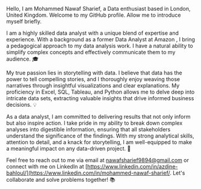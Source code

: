 Hello, I am Mohammed Nawaf Sharief, a Data enthusiast based in London, United Kingdom. Welcome to my GitHub profile. Allow me to introduce myself briefly.

I am a highly skilled data analyst with a unique blend of expertise and experience. With a background as a former Data Analyst at Amazon , I bring a pedagogical approach to my data analysis work. I have a natural ability to simplify complex concepts and effectively communicate them to my audience. 🎓

My true passion lies in storytelling with data. I believe that data has the power to tell compelling stories, and I thoroughly enjoy weaving those narratives through insightful visualizations and clear explanations. My proficiency in Excel, SQL, Tableau, and Python allows me to delve deep into intricate data sets, extracting valuable insights that drive informed business decisions. 💡

As a data analyst, I am committed to delivering results that not only inform but also inspire action. I take pride in my ability to break down complex analyses into digestible information, ensuring that all stakeholders understand the significance of the findings. With my strong analytical skills, attention to detail, and a knack for storytelling, I am well-equipped to make a meaningful impact on any data-driven project. 🚀

Feel free to reach out to me via email at nawafsharief9894@gmail.com or connect with me on LinkedIn at [https://www.linkedin.com/in/azdine-bahloul/](https://www.linkedin.com/in/mohammed-nawaf-sharief/. Let's collaborate and solve problems together! 📚
